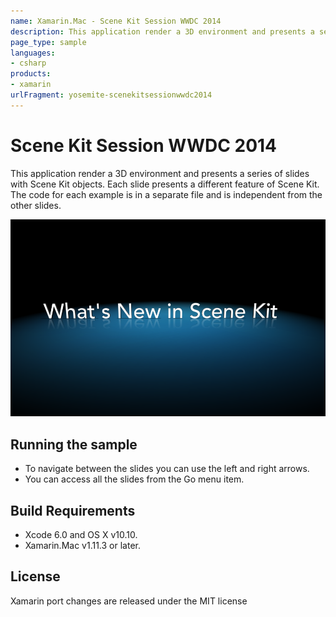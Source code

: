 ```yaml
---
name: Xamarin.Mac - Scene Kit Session WWDC 2014
description: This application render a 3D environment and presents a series of slides with Scene Kit objects. Each slide presents a different feature of Scene...
page_type: sample
languages:
- csharp
products:
- xamarin
urlFragment: yosemite-scenekitsessionwwdc2014
---
```

# Scene Kit Session WWDC 2014

This application render a 3D environment and presents a series of slides with Scene Kit objects. Each slide presents a different feature of Scene Kit. The code for each example is in a separate file and is independent from the other slides.

![Scene Kit Session WWDC 2014 application screenshot](Screenshots/0.png "Scene Kit Session WWDC 2014 application screenshot")

## Running the sample

* To navigate between the slides you can use the left and right arrows.
* You can access all the slides from the Go menu item.

## Build Requirements

* Xcode 6.0 and OS X v10.10.
* Xamarin.Mac v1.11.3 or later.

## License

Xamarin port changes are released under the MIT license
